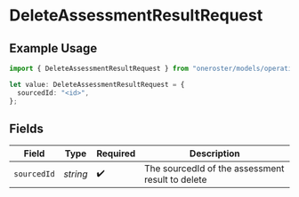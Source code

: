 # DeleteAssessmentResultRequest

## Example Usage

```typescript
import { DeleteAssessmentResultRequest } from "oneroster/models/operations";

let value: DeleteAssessmentResultRequest = {
  sourcedId: "<id>",
};
```

## Fields

| Field                                            | Type                                             | Required                                         | Description                                      |
| ------------------------------------------------ | ------------------------------------------------ | ------------------------------------------------ | ------------------------------------------------ |
| `sourcedId`                                      | *string*                                         | :heavy_check_mark:                               | The sourcedId of the assessment result to delete |